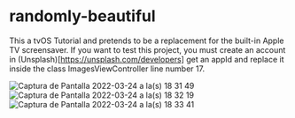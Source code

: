 # randomly-beautiful
This a tvOS Tutorial and pretends to be a replacement for the built-in Apple TV screensaver. If you want to test this project, you must create an account in (Unsplash)[https://unsplash.com/developers] get an appId and replace it inside the class ImagesViewController line number 17.

![Captura de Pantalla 2022-03-24 a la(s) 18 31 49](https://user-images.githubusercontent.com/1007041/160031497-0df71d82-6748-4626-9225-0fb19cd8a6a8.png)
![Captura de Pantalla 2022-03-24 a la(s) 18 32 19](https://user-images.githubusercontent.com/1007041/160031535-758e2a9a-942a-4a3c-b029-76caf8d9983c.png)
![Captura de Pantalla 2022-03-24 a la(s) 18 33 41](https://user-images.githubusercontent.com/1007041/160031666-e2801f28-e154-42ff-a710-8b8207792951.png)
